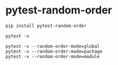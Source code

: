 # pytest-random-order

    pip install pytest-random-order
    
    pytest -v
    
    pytest -v --random-order-mode=global
    pytest -v --random-order-mode=package
    pytest -v --random-order-mode=module

